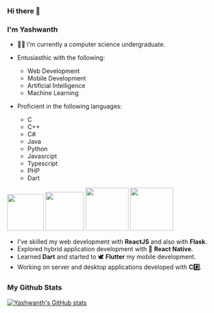 ### Hi there 👋
### I'm Yashwanth


- 🧑‍🎓 I’m currently a computer science undergraduate.
- Entusiasthic with the following:
  -  Web Development
  -  Mobile Development
  -  Artificial Intelligence
  -  Machine Learning


- Proficient in the following languages:
  - C
  - C++
  - C#
  - Java
  - Python
  - Javasrcipt
  - Typescript
  - PHP
  - Dart

<img src="https://camo.githubusercontent.com/888e388801f947dec7c3d843942c277af25fe2b1aed1821542c4e711f210312a/68747470733a2f2f75706c6f61642e77696b696d656469612e6f72672f77696b6970656469612f636f6d6d6f6e732f7468756d622f632f63332f507974686f6e2d6c6f676f2d6e6f746578742e7376672f37363870782d507974686f6e2d6c6f676f2d6e6f746578742e7376672e706e67" width="85" height="85"> <img src="https://cdn.auth0.com/blog/es6rundown/logo.png" width="90" height="90" > <img src="https://cdn.auth0.com/blog/react-js/react.png" width="100" height="100"> <img src="https://miro.medium.com/max/1000/1*ilC2Aqp5sZd1wi0CopD1Hw.png" width="100" height="100">
- I've skilled my web development with **ReactJS** and also with **Flask**.
- Explored hybrid application development with 📱 **React Native**.
- Learned **Dart** and started to 🕊️ **Flutter** my mobile development.
- Working on server and desktop applications developed with **C#️⃣**.

### My Github Stats
[![Yashwanth's GitHub stats](https://github-readme-stats.vercel.app/api?username=yashwanth-17&show_icons=true&theme=dark)](https://github.com/yashwanth-17/github-readme-stats)
